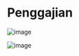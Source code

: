 # Penggajian

![image](https://user-images.githubusercontent.com/7802565/118849763-3eceb100-b8fa-11eb-848d-0d38fc7edeb0.png)


![image](https://user-images.githubusercontent.com/7802565/118850070-92d99580-b8fa-11eb-875f-0d249e07d6be.png)

